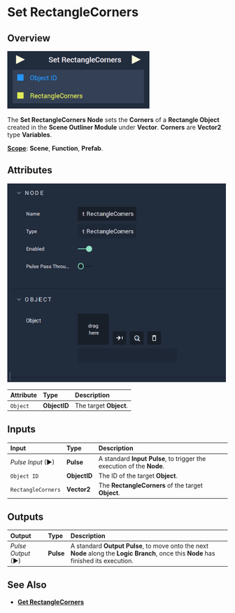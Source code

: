 # Set RectangleCorners

## Overview

![The Set RectangleCorners Node.](../../../../.gitbook/assets/setrectanglecornersupdatedimage.png)

The **Set RectangleCorners Node** sets the **Corners** of a **Rectangle Object** created in the **Scene Outliner Module** under **Vector**. **Corners** are **Vector2** type **Variables**.

[**Scope**](../../../overview.md#scopes): **Scene**, **Function**, **Prefab**.

## Attributes

![The Set RectangleCorners Node Attributes.](../../../../.gitbook/assets/node-set-rectanglecorners-attr.png)

| Attribute | Type | Description |
| :--- | :--- | :--- |
| `Object` | **ObjectID** | The target **Object**. |

## Inputs

| Input | Type | Description |
| :--- | :--- | :--- |
| _Pulse Input_ \(►\) | **Pulse** | A standard **Input Pulse**, to trigger the execution of the **Node**. |
| `Object ID` | **ObjectID** | The ID of the target **Object**. |
| `RectangleCorners` | **Vector2** | The **RectangleCorners** of the target **Object**. |

## Outputs

| Output | Type | Description |
| :--- | :--- | :--- |
| _Pulse Output_ \(►\) | **Pulse** | A standard **Output Pulse**, to move onto the next **Node** along the **Logic Branch**, once this **Node** has finished its execution. |

## See Also

* [**Get RectangleCorners**](getrectanglecorners.md)

